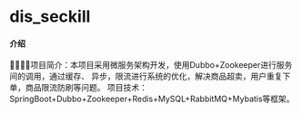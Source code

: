 # dis_seckill

#### 介绍
🐷🐷🐷🐷项目简介：本项目采用微服务架构开发，使用Dubbo+Zookeeper进行服务间的调用，通过缓存、 异步，限流进行系统的优化，解决商品超卖，用户重复下单，商品限流防刷等问题。 项目技术：SpringBoot+Dubbo+Zookeeper+Redis+MySQL+RabbitMQ+Mybatis等框架。

